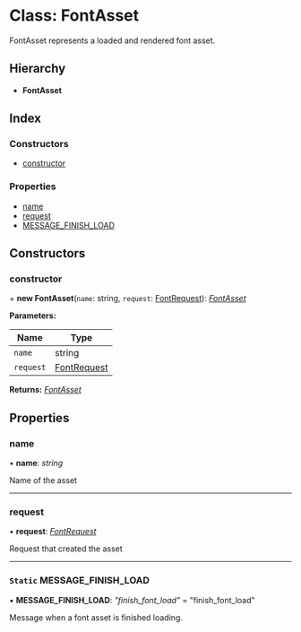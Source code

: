 
# Class: FontAsset

FontAsset represents a loaded and rendered font asset.

## Hierarchy

* **FontAsset**

## Index

### Constructors

* [constructor](fontasset.md#constructor)

### Properties

* [name](fontasset.md#name)
* [request](fontasset.md#request)
* [MESSAGE_FINISH_LOAD](fontasset.md#static-message_finish_load)

## Constructors

###  constructor

\+ **new FontAsset**(`name`: string, `request`: [FontRequest](fontrequest.md)): *[FontAsset](fontasset.md)*

**Parameters:**

Name | Type |
------ | ------ |
`name` | string |
`request` | [FontRequest](fontrequest.md) |

**Returns:** *[FontAsset](fontasset.md)*

## Properties

###  name

• **name**: *string*

Name of the asset

___

###  request

• **request**: *[FontRequest](fontrequest.md)*

Request that created the asset

___

### `Static` MESSAGE_FINISH_LOAD

▪ **MESSAGE_FINISH_LOAD**: *"finish_font_load"* = "finish_font_load"

Message when a font asset is finished loading.
